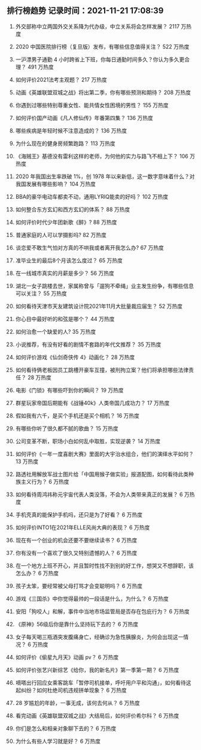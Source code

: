 
## 排行榜趋势 记录时间：2021-11-21 17:08:39
  
  1. 外交部称中立两国外交关系降为代办级，中立关系将会怎样发展？ 2117 万热度
    
  2. 2020 中国医院排行榜（复旦版）发布，有哪些信息值得关注？ 522 万热度
    
  3. 一沪漂男子通勤 4 小时跨省上下班，你每日通勤时间多久？你认为多久更合理？ 491 万热度
    
  4. 如何评价2021法考主观题？ 217 万热度
    
  5. 动画《英雄联盟双城之战》将出第二季，你有哪些预测和期待？ 208 万热度
    
  6. 你遇到过哪些特别尊重女性、能共情女性困境的男性？ 155 万热度
    
  7. 如何评价国产动画《凡人修仙传》年番第四集？ 136 万热度
    
  8. 哪些疾病是年轻时候不注意造成的？ 136 万热度
    
  9. 为什么现在的健身房频繁跑路？ 113 万热度
    
  10. 《海贼王》基德没有雷利这样的老师，为何他的实力与路飞不相上下？ 106 万热度
    
  11. 2020 年我国出生率跌破 1%，创 1978 年以来新低，这一数字意味着什么？对我国发展有哪些影响？ 104 万热度
    
  12. BBA的豪华电动车都卖不动，通用LYRIQ能卖的好吗？ 102 万热度
    
  13. 如何整合东方玄幻和西方玄幻的体系？ 88 万热度
    
  14. 如何评价时代少年团新歌《醉》? 88 万热度
    
  15. 普通家庭的人可以学摄影吗? 82 万热度
    
  16. 谈恋爱不敢生气怕对方真的不哄我或者离开我怎么办? 67 万热度
    
  17. 准毕业生的最后8个月该怎么度过？ 65 万热度
    
  18. 在一线城市真实的月薪是多少？ 56 万热度
    
  19. 湖北一女子跳楼去世，家属称曾与「遛狗不牵绳」业主发生纷争，有哪些信息可以关注？ 55 万热度
    
  20. 如何看待天津市天友建筑设计院2021年11月大批量裁应届生？ 52 万热度
    
  21. 你心目中最好听的和弦是哪个？ 44 万热度
    
  22. 如何治愈一个缺爱的人? 35 万热度
    
  23. 小说推荐，有没有好看的剧情不套路的年代文推荐？ 35 万热度
    
  24. 如何评价游戏《仙剑奇侠传 4》动画化？ 28 万热度
    
  25. 如何看待俩老板因员工跳槽开豪车互撞，被刑拘立案？他们将承担哪些法律责任？ 28 万热度
    
  26. 电影《门锁》有哪些吓到你的瞬间？ 19 万热度
    
  27. 群星玩家帝国后期能有《战锤40k》人类帝国几成功力？ 17 万热度
    
  28. 假如我有六千，是买个手机还是买个相机？ 16 万热度
    
  29. 有哪些你听了很久都不腻的歌曲？ 15 万热度
    
  30. 公司变革不断，职场小白如何乱中取胜，实现逆袭？ 14 万热度
    
  31. 如何评价《一年一度喜剧大赛》里面的大宇治水组合，他们的演绎水平如何？ 13 万热度
    
  32. 路透社用解放军战士图片给「中国用猴子做实验」报道配图，如何看待此类种族主义行为？ 6 万热度
    
  33. 如何看待周鸿祎称元宇宙代表人类没落，不会为人类带来真正的发展？ 6 万热度
    
  34. 手机壳真的能保护手机吗，还只是为了好看？ 6 万热度
    
  35. 如何评价INTO1在2021年ELLE风尚大典的表现？ 6 万热度
    
  36. 现在有一个创业的机会还要不要继续读书？ 6 万热度
    
  37. 你有没有一个喜欢了很久又特别遗憾的人？ 6 万热度
    
  38. 在一个地方上班不开心，并且暂时性找不到别的好工作，想哭又不想辞职，该怎么办？ 6 万热度
    
  39. 孩子太笨，要经常被父母打骂才会变聪明吗？ 6 万热度
    
  40. 游戏《三国杀》中你觉得最帅的一段话是什么，为什么？ 6 万热度
    
  41. 安阳「狗咬人」和解，事件中当地市场监管局是否存在包庇行为？ 6 万热度
    
  42. 《原神》56级后你是靠什么坚持玩下去的？ 6 万热度
    
  43. 女子每天喝三瓶酒突发腹痛身亡，经确诊为急性胰腺炎，为何会出现这一情况？ 6 万热度
    
  44. 如何评价《偷星九月天》动画 pv？ 6 万热度
    
  45. 如何评价张艺兴新综艺《给你，我的新名片》第一季第一期？ 6 万热度
    
  46. 嘀嗒出行回应女乘客跳车「暂停司机接单，呼吁用户平和沟通」，如何看待这起纠纷？如何杜绝司机违规拼单现象？ 6 万热度
    
  47. 28 岁尴尬的年龄，一事无成，该何去何从？ 6 万热度
    
  48. 看完动画《英雄联盟双城之战》大结局后，如何评价希尔科？ 6 万热度
    
  49. 你们是怎么和相亲对象聊下去的？ 6 万热度
    
  50. 为什么有些人学习就是好？ 6 万热度
    